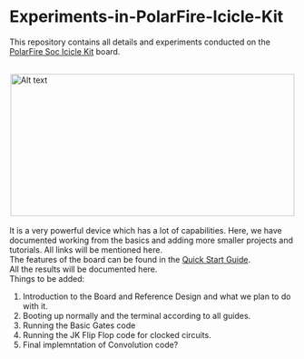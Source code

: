 # Experiments-in-PolarFire-Icicle-Kit
This repository contains all details and experiments conducted on the [PolarFire Soc Icicle Kit](https://www.microsemi.com/existing-parts/parts/152514) board. <br> <br>

<img title="Main Board" alt="Alt text" src="https://www.microchip.com/content/dam/mchp/fpgas-and-plds-design-center/PolarFire%20Icicle%20Thumb.png" style="display: block; 
           margin-left: auto;
           margin-right: auto;" height=250 width=500> <br>
It is a very powerful device which has a lot of capabilities. Here, we have documented working from the basics and adding more smaller projects and tutorials. All links will be mentioned here. <br>
The features of the board can be found in the [Quick Start Guide](https://www.microsemi.com/products/fpga-soc/polarfire-soc-icicle-quick-start-guide). <br>
All the results will be documented here.<br>
Things to be added:
1. Introduction to the Board and Reference Design and what we plan to do with it.
2. Booting up normally and the terminal according to all guides.
3. Running the Basic Gates code
4. Running the JK Flip Flop code for clocked circuits.
5. Final implemntation of Convolution code?
